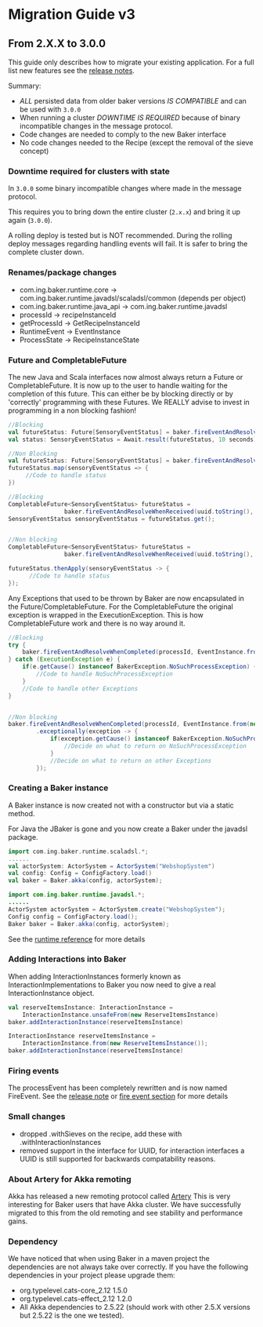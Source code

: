 # Migration Guide v3

## From 2.X.X to 3.0.0

This guide only describes how to migrate your existing application.
For a full list new features see the [release notes](../baker-3-release-notes).

Summary:

- *ALL* persisted data from older baker versions *IS COMPATIBLE* and can be used with `3.0.0`
- When running a cluster *DOWNTIME IS REQUIRED* because of binary incompatible changes in the message protocol.
- Code changes are needed to comply to the new Baker interface
- No code changes needed to the Recipe (except the removal of the sieve concept)

### Downtime required for clusters with state

In `3.0.0` some binary incompatible changes where made in the message protocol.

This requires you to bring down the entire cluster (`2.x.x`) and bring it up again (`3.0.0`).

A rolling deploy is tested but is NOT recommended.
During the rolling deploy messages regarding handling events will fail.
It is safer to bring the complete cluster down.

### Renames/package changes

* com.ing.baker.runtime.core -> com.ing.baker.runtime.javadsl/scaladsl/common (depends per object)
* com.ing.baker.runtime.java_api -> com.ing.baker.runtime.javadsl
* processId -> recipeInstanceId
* getProcessId -> GetRecipeInstanceId
* RuntimeEvent -> EventInstance
* ProcessState -> RecipeInstanceState


### Future and CompletableFuture
The new Java and Scala interfaces now almost always return a Future or CompletableFuture.
It is now up to the user to handle waiting for the completion of this future.
This can either be by blocking directly or by 'correctly' programming with these Futures.
We REALLY advise to invest in programming in a non blocking fashion!

```scala tab="Scala"
//Blocking
val futureStatus: Future[SensoryEventStatus] = baker.fireEventAndResolveWhenReceived(orderId, event)
val status: SensoryEventStatus = Await.result(futureStatus, 10 seconds)

//Non Blocking
val futureStatus: Future[SensoryEventStatus] = baker.fireEventAndResolveWhenReceived(orderId, event)
futureStatus.map(sensoryEventStatus => {
     //Code to handle status
})
```

```java tab="Java"
//Blocking
CompletableFuture<SensoryEventStatus> futureStatus =
                baker.fireEventAndResolveWhenReceived(uuid.toString(), EventInstance.from(new ExampleEvent()));
SensoryEventStatus sensoryEventStatus = futureStatus.get();


//Non blocking
CompletableFuture<SensoryEventStatus> futureStatus =
                baker.fireEventAndResolveWhenReceived(uuid.toString(), eventInstance));

futureStatus.thenApply(sensoryEventStatus -> {
      //Code to handle status
});
```

Any Exceptions that used to be thrown by Baker are now encapsulated in the Future/CompletableFuture.
For the CompletableFuture the original exception is wrapped in the ExecutionException.
This is how CompletableFuture work and there is no way around it.

```java tab="Java"
//Blocking
try {
    baker.fireEventAndResolveWhenCompleted(processId, EventInstance.from(new ExampleEventClass())).get();
} catch (ExecutionException e) {
    if(e.getCause() instanceof BakerException.NoSuchProcessException) {
        //Code to handle NoSuchProcessException
    }
    //Code to handle other Exceptions
}


//Non blocking
baker.fireEventAndResolveWhenCompleted(processId, EventInstance.from(new ExampleEventClass()))
        .exceptionally(exception -> {
            if(exception.getCause() instanceof BakerException.NoSuchProcessException) {
                //Decide on what to return on NoSuchProcessException
            }
            //Decide on what to return on other Exceptions
        });
```



### Creating a Baker instance
A Baker instance is now created not with a constructor but via a static method.

For Java the JBaker is gone and you now create a Baker under the javadsl package.

```scala tab="Scala"
import com.ing.baker.runtime.scaladsl.*;
......
val actorSystem: ActorSystem = ActorSystem("WebshopSystem")
val config: Config = ConfigFactory.load()
val baker = Baker.akka(config, actorSystem);

```

```java tab="Java"
import com.ing.baker.runtime.javadsl.*;
......
ActorSystem actorSystem = ActorSystem.create("WebshopSystem");
Config config = ConfigFactory.load();
Baker baker = Baker.akka(config, actorSystem);
```

See the [runtime reference](../../reference/runtime) for more details


### Adding Interactions into Baker
When adding InteractionInstances formerly known as InteractionImplementations to Baker you now need to give a real InteractionInstance object.

```scala tab="Scala"
val reserveItemsInstance: InteractionInstance =
    InteractionInstance.unsafeFrom(new ReserveItemsInstance)
baker.addInteractionInstance(reserveItemsInstance)
```

```java tab="Java"
InteractionInstance reserveItemsInstance =
    InteractionInstance.from(new ReserveItemsInstance());
baker.addInteractionInstance(reserveItemsInstance)
```

### Firing events
The processEvent has been completely rewritten and is now named FireEvent.
See the [release note](../baker-3-release-notes/#firing-events-into-baker) or [fire event section](../../development-life-cycle/bake-fire-events-and-inquiry/#fire-events) for more details

### Small changes
* dropped .withSieves on the recipe, add these with .withInteractionInstances
* removed support in the interface for UUID, for interaction interfaces a UUID is still supported for backwards compatability reasons.

### About Artery for Akka remoting
Akka has released a new remoting protocol called [Artery](https://doc.akka.io/docs/akka/current/remoting-artery.html)
This is very interesting for Baker users that have Akka cluster.
We have successfully migrated to this from the old remoting and see stability and performance gains.

### Dependency
We have noticed that when using Baker in a maven project the dependencies are not always take over correctly.
If you have the following dependencies in your project please upgrade them:
* org.typelevel.cats-core_2.12 1.5.0
* org.typelevel.cats-effect_2.12 1.2.0
* All Akka dependencies to 2.5.22 (should work with other 2.5.X versions but 2.5.22 is the one we tested).